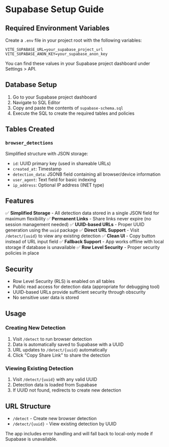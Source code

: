 # Supabase Setup Guide

## Required Environment Variables

Create a `.env` file in your project root with the following variables:

```
VITE_SUPABASE_URL=your_supabase_project_url
VITE_SUPABASE_ANON_KEY=your_supabase_anon_key
```

You can find these values in your Supabase project dashboard under Settings > API.

## Database Setup

1. Go to your Supabase project dashboard
2. Navigate to SQL Editor
3. Copy and paste the contents of `supabase-schema.sql` 
4. Execute the SQL to create the required tables and policies

## Tables Created

### `browser_detections`
Simplified structure with JSON storage:
- `id`: UUID primary key (used in shareable URLs)
- `created_at`: Timestamp
- `detection_data`: JSONB field containing all browser/device information
- `user_agent`: Text field for basic indexing
- `ip_address`: Optional IP address (INET type)

## Features

✅ **Simplified Storage** - All detection data stored in a single JSON field for maximum flexibility
✅ **Permanent Links** - Share links never expire (no session management needed)
✅ **UUID-based URLs** - Proper UUID generation using the `uuid` package
✅ **Direct URL Support** - Visit `/detect/{uuid}` to view any existing detection
✅ **Clean UI** - Copy button instead of URL input field
✅ **Fallback Support** - App works offline with local storage if database is unavailable
✅ **Row Level Security** - Proper security policies in place

## Security

- Row Level Security (RLS) is enabled on all tables
- Public read access for detection data (appropriate for debugging tool)
- UUID-based URLs provide sufficient security through obscurity
- No sensitive user data is stored

## Usage

### Creating New Detection
1. Visit `/detect` to run browser detection
2. Data is automatically saved to Supabase with a UUID
3. URL updates to `/detect/{uuid}` automatically
4. Click "Copy Share Link" to share the detection

### Viewing Existing Detection
1. Visit `/detect/{uuid}` with any valid UUID
2. Detection data is loaded from Supabase
3. If UUID not found, redirects to create new detection

## URL Structure

- `/detect` - Create new browser detection
- `/detect/{uuid}` - View existing detection by UUID

The app includes error handling and will fall back to local-only mode if Supabase is unavailable. 